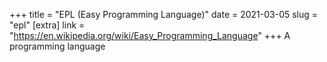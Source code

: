 +++
title = "EPL (Easy Programming Language)"
date = 2021-03-05
slug = "epl"
[extra]
link = "https://en.wikipedia.org/wiki/Easy_Programming_Language"
+++
A programming language

